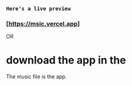 ### `Here's a live preview`

### [https://msic.vercel.app]

OR 

# download the app in the
The music file is the app. 
